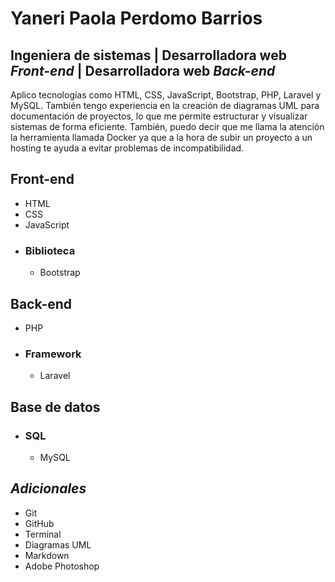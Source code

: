 # Yaneri Paola Perdomo Barrios
## Ingeniera de sistemas | Desarrolladora web _Front-end_ | Desarrolladora web _Back-end_ 

Aplico tecnologías como HTML, CSS, JavaScript, Bootstrap, PHP, Laravel y MySQL. También tengo experiencia en la creación de diagramas UML para documentación de proyectos, lo que me permite estructurar y visualizar sistemas de forma eficiente. También, puedo decir que me llama la atención la herramienta llamada Docker ya que a la hora de subir un proyecto a un hosting te ayuda a evitar problemas de incompatibilidad.

## Front-end
* HTML
* CSS
* JavaScript
- ### Biblioteca
  - Bootstrap
## Back-end
* PHP
- ### Framework
  - Laravel
## Base de datos
  - ### SQL
    - MySQL
## _Adicionales_
* Git 
* GitHub
* Terminal
* Diagramas UML
* Markdown
* Adobe Photoshop
